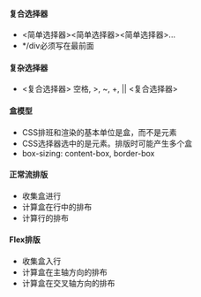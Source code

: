 
#### 复合选择器
+ <简单选择器><简单选择器><简单选择器>...
+ */div必须写在最前面

#### 复杂选择器
+ <复合选择器> 空格, >, ~, +, || <复合选择器>

#### 盒模型
+ CSS排班和渲染的基本单位是盒，而不是元素
+ CSS选择器选中的是元素。排版时可能产生多个盒
+ box-sizing: content-box, border-box

#### 正常流排版
+ 收集盒进行
+ 计算盒在行中的排布
+ 计算行的排布

#### Flex排版
+ 收集盒入行
+ 计算盒在主轴方向的排布
+ 计算盒在交叉轴方向的排布
